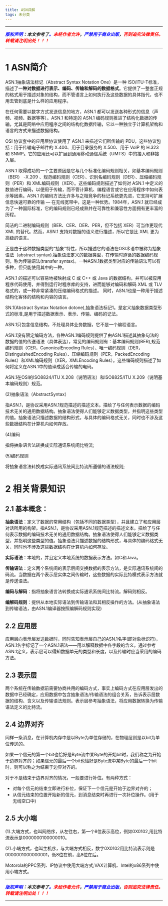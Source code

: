 ```yaml
---
title: ASN详解
tags: 未分类
---
```



------

***<font color=blue>版权声明</font>：本文参考了<font color=blue>。</font><font color=red>未经作者允许</font>，<font color=blue>严禁用于商业出版</font>，<font color=red>否则追究法律责任。转载请注明出处！！！</font>***

------

# 1 ASN简介 
ASN.1抽象语法标记（Abstract Syntax Notation One）是一种 ISO/ITU-T标准，描述了**一种对数据进行表示、编码、传输和解码的数据格式**。它提供了一整套正规的格式用于描述对象的结构，而不管语言上如何执行及这些数据的具体指代，也不用去管到底是什么样的应用程序。

在任何需要以数字方式发送信息的地方，ASN.1 都可以发送各种形式的信息（声频、视频、数据等等）。ASN.1 和特定的 ASN.1 编码规则推进了结构化数据的传输，尤其是网络中应用程序之间的结构化数据传输，它以一种独立于计算机架构和语言的方式来描述数据结构。

OSI 协议套中的应用层协议使用了 ASN.1 来描述它们所传输的 PDU，这些协议包括：用于传输电子邮件的 X.400、用于目录服务的 X.500、用于 VoIP 的 H.323 和 SNMP。它的应用还可以扩展到通用移动通信系统（UMTS）中的接入和非接入层。

ASN.1 取得成功的一个主要原因是它与几个标准化编码规则相关，如基本编码规则（BER） -X.209 、规范编码规则（CER）、识别名编码规则（DER）、压缩编码规则（PER）和 XML编码规则（XER）。这些编码规则描述了如何对 ASN.1 中定义的数值进行编码，以便用于传输，而不管计算机、编程语言或它在应用程序中如何表示等因素。ASN.1 的编码方法比许多与之相竞争的标记系统更先进，它支持可扩展信息快速可靠的传输 — 在无线宽带中，这是一种优势。1984年，ASN.1 就已经成为了一种国际标准，它的编码规则已经成熟并在可靠性和兼容性方面拥有更丰富的历程。

简洁的二进制编码规则（BER、CER、DER、PER，但不包括 XER）可当作更现代 XML 的替代。然而，ASN.1 支持对数据的语义进行描述，所以它是比 XML 更为高级的语言。

正是由于这种数据类型的“抽象"特性，所以描述它的语法在OSI术语中被称为抽象语法（abstract syntax).抽象语法定义的数据类型，在传输时遵循的数据编码规则，称为传输语法(transfer syntax)。一种ASN.1数据类型对应的传输语法可以有多种，但只能使用其中的一种。

ASN.1 的描述可以容易地被映射成 C 或 C++ 或 Java 的数据结构，并可以被应用程序代码使用，并得到运行时程序库的支持，进而能够对编码和解码 XML 或 TLV 格式的，或一种非常紧凑的压缩编码格式的描述。
同时，ASN.1也是一种用于描述结构化客体的结构和内容的语言。

SN.1(Abstract Syntax Notation dotone),抽象语法标记1。是定义抽象数据类型形式的标准,是用于描述数据表示、表示、传输、编码的记法。

ASN.1只包含信息结构，不处理具体业务数据，它不是一个编程语言。

ASN.1没有限定编码方法，各种ASN.1编码规则提供了由ASN.1描述其抽象句法的数据的值的传送语法（具体表达），常见的编码规则有：基本编码规则(BER),规范编码规则（CER，CanonicalEncoding Rules）、唯一编码规则（DER，DistinguishedEncoding Rules）、压缩编码规则（PER，PackedEncoding Rules）和XML编码规则（XER，XMLEncoding Rules）。这些编码规则描述了如何将定义在ASN.1中的值译成适合传输的电码。

ASN.1在OSI的ISO8824/ITU X.208（说明语法）和ISO8825/ITU X.209（说明基本编码规则）规范。



(2)抽象语法（AbstractSyntax）

指ASN.1，是协议采用ASN.1规范描述的描述文本。描绘了与任何表示数据的编码技术无关的通用数据结构。抽象语法使得人们能够定义数据类型，并指明这些类型的值。抽象语法只描述数据的结构形式，与具体的编码格式无关，同时也不涉及这些数据结构在计算机内如何存放。

(4)编码

指将抽象语言法转换成实际通讯系统间比特流;

(5)编码规则

将抽象语言法转换成实际通讯系统间比特流所遵循的语法规则;


# 2 相关背景知识
## 2.1 基本概念：

**抽象语法**：定义了数据的常用结构（包括不同的数据类型），并且建立了和应用层对话所用的构架。指ASN.1，是协议采用ASN.1规范描述的描述文本。描绘了与任何表示数据的编码技术无关的通用数据结构。抽象语法使得人们能够定义数据类型，并指明这些类型的值。抽象语法只描述数据的结构形式，与具体的编码格式无关，同时也不涉及这些数据结构在计算机内如何存放。

**实际语法**：本地的，并且定义本地系统的数据表示方法。如C和Java。

**传输语法**：定义两个系统间的表示层间交换数据的表示方法，是实际通讯系统间的码流。当数据在两个表示层实体之间传输时，这些数据的实际比特模式表示方法就是传送语法。

**编码与解码**：指将抽象语言法转换成实际通讯系统间比特流。解码则相反。

**编解码规则**：提供从本地实际语法到传输语法和其相反操作的方法。(从抽象语法到传输语法，由ASN.1编译器按照编解码规则实现)

## 2.2 应用层

应用层向表示层发送数据时，同时告知表示层自己的ASN.1名字(即对象标识符)，ASN.1名字标记了一个ASN.1语法——用以解释数据中各字段的含义。通过参考ASN.1定义，表示层可以得知数据单元的类型和长度，以及传输时应当采用的编码方法。

## 2.3 表示层

两个系统在传输数据前需要协商共用的编码方式，事实上编码方式在应用层发出的数据中已经确定，应用数据中包含抽象语法/传输语法的组合关系，告诉表示层数据的结构、含义以及传输语法规则。表示层参考抽象语法，将应用数据转换为传输语法定义的比特流。

## 2.4 边界对齐

同样一条消息，在计算机内存中是以Byte为单位存储的，在物理层则是以bit为单位传送的。

如果一个信元的第一个bit也恰好是Byte流中某Byte的开始bit时，我们称之为开始于边界对齐的；如果信元的最后一个bit也恰好是Byte流中某Byte的最后一个bit时，则可以称之为结束于边界对齐的。

对于不是结束于边界对齐的情况，一般要进行补位。有两种方式：
* 对每个信元的结束立即进行补位，保证下一个信元是开始于边界对齐的；
* 从信元结束的位置开始新的信元，到消息结束时再进行一次补位操作。(用于无线空口中)

## 2.5 大小端

(1).大端方式，也叫网络序，从左往右，第一个8位表示高位，例如0X0102,用比特流表示是0000000100000010。

(2).小端方式，也叫主机序，与大端方式相反，数字0X0102用比特流表示则是0000001000000001，低8位在前，高8位在后。

Motorola的PPC系列、IP协议中使用大端方式;VAX计算机、Intel的x86系列中使用小端方式。


------

***<font color=blue>版权声明</font>：本文参考了<font color=blue>。</font><font color=red>未经作者允许</font>，<font color=blue>严禁用于商业出版</font>，<font color=red>否则追究法律责任。转载请注明出处！！！</font>***

------
